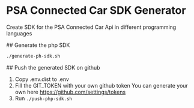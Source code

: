 # PSA Connected Car SDK Generator

Create SDK for the PSA Connected Car Api in different programming languages

## Generate the php SDK
```bash
./generate-ph-sdk.sh
```

## Push the generated SDK on github
1. Copy .env.dist to .env
2. Fill the GIT_TOKEN with your own github token
You can generate your own here https://github.com/settings/tokens
3. Run `./push-php-sdk.sh`